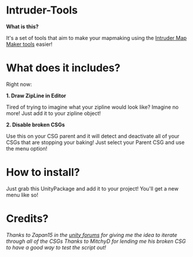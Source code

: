 # Intruder-Tools

**What is this?**

It's a set of tools that aim to make your mapmaking using the [Intruder Map Maker tools](https://sharklootgilt.superbossgames.com/wiki/index.php/IntruderMM) easier!

# What does it includes?

Right now:


 **1. Draw ZipLine in Editor**
 
Tired of trying to imagine what your zipline would look like? Imagine no more! 
Just add it to your zipline object!
 
 **2. Disable broken CSGs**
	 
Use this on your CSG parent and it will detect and deactivate all of your CSGs that are stopping your baking!
Just select your Parent CSG and use the menu option!
	 


# How to install?


Just grab this UnityPackage and add it to your project! You'll get a new menu like so!

# Credits?
*Thanks to Zapan15 in the [unity forums](https://forum.unity.com/threads/progressive-gpu-error-failed-to-add-geometry-for-mesh-stud-mesh-is-missing-required-attribute-s.976230/#post-7092433) for giving me the idea to iterate through all of the CSGs*
 *Thanks to MitchyD for lending me his broken CSG to have a good way to test the script out!*

